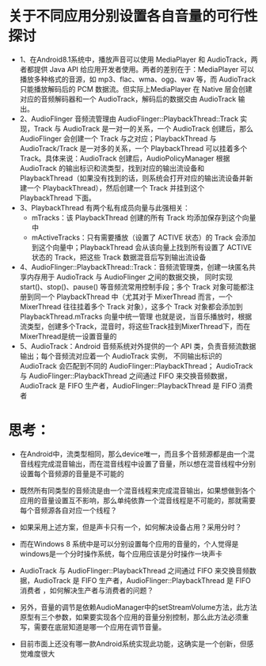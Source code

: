 # 关于不同应用分别设置各自音量的可行性探讨
- 1、在Android8.1系统中，播放声音可以使用 MediaPlayer 和 AudioTrack，两者都提供 Java API 给应用开发者使用。两者的差别在于：MediaPlayer 可以播放多种格式的音源，如 mp3、flac、wma、ogg、wav 等，而 AudioTrack 只能播放解码后的 PCM 数据流。但实际上MediaPlayer 在 Native 层会创建对应的音频解码器和一个 AudioTrack，解码后的数据交由 AudioTrack 输出。
- 2、AudioFlinger 音频流管理由 AudioFlinger::PlaybackThread::Track 实现，Track 与 AudioTrack 是一对一的关系，一个 AudioTrack 创建后，那么 AudioFlinger 会创建一个 Track 与之对应；PlaybackThread 与 AudioTrack/Track 是一对多的关系，一个 PlaybackThread 可以挂着多个 Track。具体来说：AudioTrack 创建后，AudioPolicyManager 根据 AudioTrack 的输出标识和流类型，找到对应的输出流设备和 PlaybackThread（如果没有找到的话，则系统会打开对应的输出流设备并新建一个 PlaybackThread），然后创建一个 Track 并挂到这个 PlaybackThread 下面。
- 3、PlaybackThread 有两个私有成员向量与此强相关：
  -  mTracks：该 PlaybackThread 创建的所有 Track 均添加保存到这个向量中
  -  mActiveTracks：只有需要播放（设置了 ACTIVE 状态）的 Track 会添加到这个向量中；PlaybackThread 会从该向量上找到所有设置了 ACTIVE 状态的 Track，把这些 Track 数据混音后写到输出流设备<br>
- 4、AudioFlinger::PlaybackThread::Track：音频流管理类，创建一块匿名共享内存用于 AudioTrack 与 AudioFlinger 之间的数据交换，
同时实现 start()、stop()、pause() 等音频流常用控制手段；多个 Track 对象可能都注册到同一个 PlaybackThread 中（尤其对于 MixerThread 而言，一个 MixerThread 往往挂着多个 Track 对象），这多个 Track 对象都会添加到 PlaybackThread.mTracks 向量中统一管理
  也就是说，当音乐播放时，根据流类型，创建多个Track，混音时，将这些Track挂到MixerThread下，而在MixerThread是统一设置音量的
 - 5、AudioTrack：Android 音频系统对外提供的一个 API 类，负责音频流数据输出；每个音频流对应着一个 AudioTrack 实例，
 不同输出标识的 AudioTrack 会匹配到不同的 AudioFlinger::PlaybackThread；
 AudioTrack 与 AudioFlinger::PlaybackThread 之间通过 FIFO 来交换音频数据，AudioTrack 是 FIFO 生产者，AudioFlinger::PlaybackThread 是 FIFO 消费者
# 思考：
- 在Android中，流类型相同，那么device唯一，而且多个音频源都是由一个混音线程完成混音输出，而在混音线程中设置了音量，所以想在混音线程中分别设置每个音频源的音量是不可能的
- 既然所有同类型的音频流是由一个混音线程来完成混音输出，如果想做到各个应用的音量设置互不影响，那么单纯依靠一个混音线程是不可能的，那就需要每个音频源各自对应一个线程？
- 如果采用上述方案，但是声卡只有一个，如何解决设备占用？采用分时？
- 而在Windows 8 系统中是可以分别设置每个应用的音量的，个人觉得是windows是一个分时操作系统，每个应用应该是分时操作一块声卡

-  AudioTrack 与 AudioFlinger::PlaybackThread 之间通过 FIFO 来交换音频数据，AudioTrack 是 FIFO 生产者，AudioFlinger::PlaybackThread 是 FIFO 消费者
，如何解决生产者与消费者的问题？
- 另外，音量的调节是依赖AudioManager中的setStreamVolume方法，此方法原型有三个参数，如果要实现各个应用的音量分别控制，那么此方法必须重写，需要在底层知道是哪一个应用在调节音量。
- 目前市面上还没有哪一款Android系统实现此功能，这确实是一个创新，但感觉难度很大
